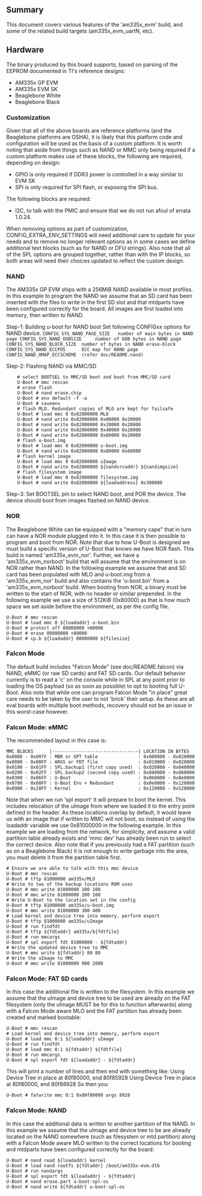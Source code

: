 ## Summary

This document covers various features of the 'am335x_evm' build, and some of
the related build targets (am335x_evm_uartN, etc).

## Hardware

The binary produced by this board supports, based on parsing of the EEPROM
documented in TI's reference designs:
- AM335x GP EVM
- AM335x EVM SK
- Beaglebone White
- Beaglebone Black

### Customization

Given that all of the above boards are reference platforms (and the
Beaglebone platforms are OSHA), it is likely that this platform code and
configuration will be used as the basis of a custom platform.  It is
worth noting that aside from things such as NAND or MMC only being
required if a custom platform makes use of these blocks, the following
are required, depending on design:

- GPIO is only required if DDR3 power is controlled in a way similar to
  EVM SK
- SPI is only required for SPI flash, or exposing the SPI bus.

The following blocks are required:
- I2C, to talk with the PMIC and ensure that we do not run afoul of
  errata 1.0.24.

When removing options as part of customization,
CONFIG_EXTRA_ENV_SETTINGS will need additional care to update for your
needs and to remove no longer relevant options as in some cases we
define additional text blocks (such as for NAND or DFU strings).  Also
note that all of the SPL options are grouped together, rather than with
the IP blocks, so both areas will need their choices updated to reflect
the custom design.

### NAND

The AM335x GP EVM ships with a 256MiB NAND available in most profiles.  In
this example to program the NAND we assume that an SD card has been
inserted with the files to write in the first SD slot and that mtdparts
have been configured correctly for the board. All images are first loaded
into memory, then written to NAND.

Step-1: Building u-boot for NAND boot
	Set following CONFIGxx options for NAND device.
	```
	CONFIG_SYS_NAND_PAGE_SIZE	number of main bytes in NAND page
	CONFIG_SYS_NAND_OOBSIZE		number of OOB bytes in NAND page
	CONFIG_SYS_NAND_BLOCK_SIZE	number of bytes in NAND erase-block
	CONFIG_SYS_NAND_ECCPOS		ECC map for NAND page
	CONFIG_NAND_OMAP_ECCSCHEME	(refer doc/README.nand)
	```

Step-2: Flashing NAND via MMC/SD
```
	# select BOOTSEL to MMC/SD boot and boot from MMC/SD card
	U-Boot # mmc rescan
	# erase flash
	U-Boot # nand erase.chip
	U-Boot # env default -f -a
	U-Boot # saveenv
	# flash MLO. Redundant copies of MLO are kept for failsafe
	U-Boot # load mmc 0 0x82000000 MLO
	U-Boot # nand write 0x82000000 0x00000 0x20000
	U-Boot # nand write 0x82000000 0x20000 0x20000
	U-Boot # nand write 0x82000000 0x40000 0x20000
	U-Boot # nand write 0x82000000 0x60000 0x20000
	# flash u-boot.img
	U-Boot # load mmc 0 0x82000000 u-boot.img
	U-Boot # nand write 0x82000000 0x80000 0x60000
	# flash kernel image
	U-Boot # load mmc 0 0x82000000 uImage
	U-Boot # nand write 0x82000000 ${nandsrcaddr} ${nandimgsize}
	# flash filesystem image
	U-Boot # load mmc 0 0x82000000 filesystem.img
	U-Boot # nand write 0x82000000 ${loadaddress} 0x300000
```
Step-3: Set BOOTSEL pin to select NAND boot, and POR the device.
	The device should boot from images flashed on NAND device.

### NOR

The Beaglebone White can be equipped with a "memory cape" that in turn can
have a NOR module plugged into it.  In this case it is then possible to
program and boot from NOR.  Note that due to how U-Boot is designed we
must build a specific version of U-Boot that knows we have NOR flash.  This
build is named 'am335x_evm_nor'.  Further, we have a 'am335x_evm_norboot'
build that will assume that the environment is on NOR rather than NAND.  In
the following example we assume that and SD card has been populated with
MLO and u-boot.img from a 'am335x_evm_nor' build and also contains the
'u-boot.bin' from a 'am335x_evm_norboot' build.  When booting from NOR, a
binary must be written to the start of NOR, with no header or similar
prepended.  In the following example we use a size of 512KiB (0x80000)
as that is how much space we set aside before the environment, as per
the config file.
```
U-Boot # mmc rescan
U-Boot # load mmc 0 ${loadaddr} u-boot.bin
U-Boot # protect off 08000000 +80000
U-Boot # erase 08000000 +80000
U-Boot # cp.b ${loadaddr} 08000000 ${filesize}
```
### Falcon Mode

The default build includes "Falcon Mode" (see doc/README.falcon) via NAND,
eMMC (or raw SD cards) and FAT SD cards.  Our default behavior currently is
to read a 'c' on the console while in SPL at any point prior to loading the
OS payload (so as soon as possible) to opt to booting full U-Boot.  Also
note that while one can program Falcon Mode "in place" great care needs to
be taken by the user to not 'brick' their setup.  As these are all eval
boards with multiple boot methods, recovery should not be an issue in this
worst-case however.

### Falcon Mode: eMMC

The recommended layout in this case is:
```
MMC BLOCKS      |--------------------------------| LOCATION IN BYTES
0x0000 - 0x007F : MBR or GPT table               : 0x000000 - 0x020000
0x0080 - 0x00FF : ARGS or FDT file               : 0x010000 - 0x020000
0x0100 - 0x01FF : SPL.backup1 (first copy used)  : 0x020000 - 0x040000
0x0200 - 0x02FF : SPL.backup2 (second copy used) : 0x040000 - 0x060000
0x0300 - 0x06FF : U-Boot                         : 0x060000 - 0x0e0000
0x0700 - 0x08FF : U-Boot Env + Redundant         : 0x0e0000 - 0x120000
0x0900 - 0x28FF : Kernel                         : 0x120000 - 0x520000
```
Note that when we run 'spl export' it will prepare to boot the kernel.
This includes relocation of the uImage from where we loaded it to the entry
point defined in the header.  As these locations overlap by default, it
would leave us with an image that if written to MMC will not boot, so
instead of using the loadaddr variable we use 0x81000000 in the following
example.  In this example we are loading from the network, for simplicity,
and assume a valid partition table already exists and 'mmc dev' has already
been run to select the correct device.  Also note that if you previously
had a FAT partition (such as on a Beaglebone Black) it is not enough to
write garbage into the area, you must delete it from the partition table
first.
```
# Ensure we are able to talk with this mmc device
U-Boot # mmc rescan
U-Boot # tftp 81000000 am335x/MLO
# Write to two of the backup locations ROM uses
U-Boot # mmc write 81000000 100 100
U-Boot # mmc write 81000000 200 100
# Write U-Boot to the location set in the config
U-Boot # tftp 81000000 am335x/u-boot.img
U-Boot # mmc write 81000000 300 400
# Load kernel and device tree into memory, perform export
U-Boot # tftp 81000000 am335x/uImage
U-Boot # run findfdt
U-Boot # tftp ${fdtaddr} am335x/${fdtfile}
U-Boot # run mmcargs
U-Boot # spl export fdt 81000000 - ${fdtaddr}
# Write the updated device tree to MMC
U-Boot # mmc write ${fdtaddr} 80 80
# Write the uImage to MMC
U-Boot # mmc write 81000000 900 2000
```
### Falcon Mode: FAT SD cards

In this case the additional file is written to the filesystem.  In this
example we assume that the uImage and device tree to be used are already on
the FAT filesystem (only the uImage MUST be for this to function
afterwards) along with a Falcon Mode aware MLO and the FAT partition has
already been created and marked bootable:
```
U-Boot # mmc rescan
# Load kernel and device tree into memory, perform export
U-Boot # load mmc 0:1 ${loadaddr} uImage
U-Boot # run findfdt
U-Boot # load mmc 0:1 ${fdtaddr} ${fdtfile}
U-Boot # run mmcargs
U-Boot # spl export fdt ${loadaddr} - ${fdtaddr}
```
This will print a number of lines and then end with something like:
   Using Device Tree in place at 80f80000, end 80f85928
   Using Device Tree in place at 80f80000, end 80f88928
So then you:

`U-Boot # fatwrite mmc 0:1 0x80f80000 args 8928`

### Falcon Mode: NAND

In this case the additional data is written to another partition of the
NAND.  In this example we assume that the uImage and device tree to be are
already located on the NAND somewhere (such as filesystem or mtd partition)
along with a Falcon Mode aware MLO written to the correct locations for
booting and mtdparts have been configured correctly for the board:
```
U-Boot # nand read ${loadaddr} kernel
U-Boot # load nand rootfs ${fdtaddr} /boot/am335x-evm.dtb
U-Boot # run nandargs
U-Boot # spl export fdt ${loadaddr} - ${fdtaddr}
U-Boot # nand erase.part u-boot-spl-os
U-Boot # nand write ${fdtaddr} u-boot-spl-os
```
